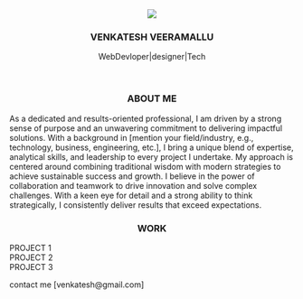 <!DOCTYPE html>
<head>
    <title>PortFolio page</title>
</head>
<body>
    <header>
        <img src="https://thumbs.dreamstime.com/b/student-avatar-illustration-user-profile-icon-youth-avatar-student-avatar-illustration-simple-cartoon-user-portrait-user-profile-276189214.jpg">
        <h3>VENKATESH VEERAMALLU</h3>
        <p id="details">WebDevloper|designer|Tech</p>
    </header>
    <section id="bio">
        <center>
        <h3 >ABOUT ME</h3>
    </center>
        <p>As a dedicated and results-oriented professional, I am driven by a strong sense of purpose and an unwavering commitment to delivering impactful solutions. With a background in [mention your field/industry, e.g., technology, business, engineering, etc.], I bring a unique blend of expertise, analytical skills, and leadership to every project I undertake. My approach is centered around combining traditional wisdom with modern strategies to achieve sustainable success and growth.
            I believe in the power of collaboration and teamwork to drive innovation and solve complex challenges. With a keen eye for detail and a strong ability to think strategically, I consistently deliver results that exceed expectations.</p>
    </section>
    <section id="work">
        <center>
        <h3>WORK</h3>
    </center>
        <div id="project1" class="project">PROJECT 1</div>
        <div id="project2" class="project">PROJECT 2</div>
        <div id="project3" class="project">PROJECT 3</div>
    </section>
    <footer>
        <p>contact me [venkatesh@gmail.com]</p>
    </footer>
</body>
</html>
